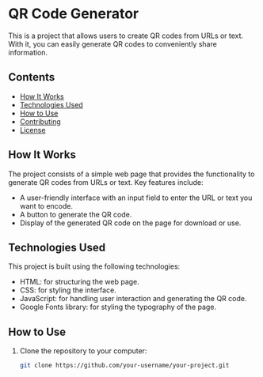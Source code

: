 # QR Code Generator

This is a project that allows users to create QR codes from URLs or text. With it, you can easily generate QR codes to conveniently share information.

## Contents

- [How It Works](#how-it-works)
- [Technologies Used](#technologies-used)
- [How to Use](#how-to-use)
- [Contributing](#contributing)
- [License](#license)

## How It Works

The project consists of a simple web page that provides the functionality to generate QR codes from URLs or text. Key features include:

- A user-friendly interface with an input field to enter the URL or text you want to encode.
- A button to generate the QR code.
- Display of the generated QR code on the page for download or use.

## Technologies Used

This project is built using the following technologies:

- HTML: for structuring the web page.
- CSS: for styling the interface.
- JavaScript: for handling user interaction and generating the QR code.
- Google Fonts library: for styling the typography of the page.

## How to Use

1. Clone the repository to your computer:

   ```bash
   git clone https://github.com/your-username/your-project.git
